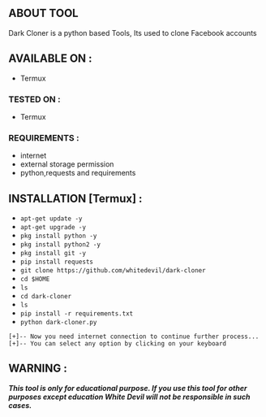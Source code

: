 
## ABOUT TOOL
Dark Cloner is a python based Tools, Its used to clone Facebook accounts

## AVAILABLE ON :

* Termux

### TESTED ON :

* Termux

### REQUIREMENTS :
* internet
* external storage permission
* python,requests and requirements 


## INSTALLATION [Termux] :

* `apt-get update -y`
* `apt-get upgrade -y`
* `pkg install python -y`
* `pkg install python2 -y`
* `pkg install git -y`
* `pip install requests`
* `git clone https://github.com/whitedevil/dark-cloner`
* `cd $HOME`
* `ls`
* `cd dark-cloner`
* `ls`
* `pip install -r requirements.txt`
* `python dark-cloner.py`
```
[+]-- Now you need internet connection to continue further process...
[+]-- You can select any option by clicking on your keyboard

```


## WARNING : 
***This tool is only for educational purpose. If you use this tool for other purposes except education White Devil will not be responsible in such cases.***
